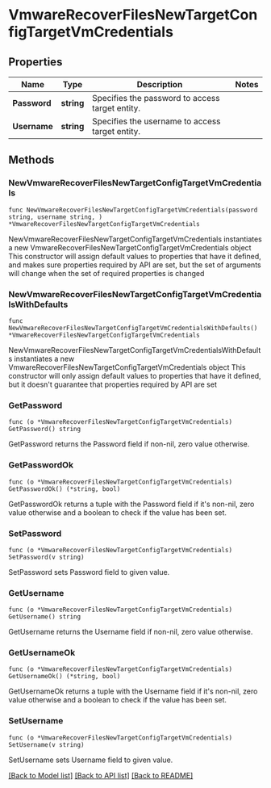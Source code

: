 # VmwareRecoverFilesNewTargetConfigTargetVmCredentials

## Properties

Name | Type | Description | Notes
------------ | ------------- | ------------- | -------------
**Password** | **string** | Specifies the password to access target entity. | 
**Username** | **string** | Specifies the username to access target entity. | 

## Methods

### NewVmwareRecoverFilesNewTargetConfigTargetVmCredentials

`func NewVmwareRecoverFilesNewTargetConfigTargetVmCredentials(password string, username string, ) *VmwareRecoverFilesNewTargetConfigTargetVmCredentials`

NewVmwareRecoverFilesNewTargetConfigTargetVmCredentials instantiates a new VmwareRecoverFilesNewTargetConfigTargetVmCredentials object
This constructor will assign default values to properties that have it defined,
and makes sure properties required by API are set, but the set of arguments
will change when the set of required properties is changed

### NewVmwareRecoverFilesNewTargetConfigTargetVmCredentialsWithDefaults

`func NewVmwareRecoverFilesNewTargetConfigTargetVmCredentialsWithDefaults() *VmwareRecoverFilesNewTargetConfigTargetVmCredentials`

NewVmwareRecoverFilesNewTargetConfigTargetVmCredentialsWithDefaults instantiates a new VmwareRecoverFilesNewTargetConfigTargetVmCredentials object
This constructor will only assign default values to properties that have it defined,
but it doesn't guarantee that properties required by API are set

### GetPassword

`func (o *VmwareRecoverFilesNewTargetConfigTargetVmCredentials) GetPassword() string`

GetPassword returns the Password field if non-nil, zero value otherwise.

### GetPasswordOk

`func (o *VmwareRecoverFilesNewTargetConfigTargetVmCredentials) GetPasswordOk() (*string, bool)`

GetPasswordOk returns a tuple with the Password field if it's non-nil, zero value otherwise
and a boolean to check if the value has been set.

### SetPassword

`func (o *VmwareRecoverFilesNewTargetConfigTargetVmCredentials) SetPassword(v string)`

SetPassword sets Password field to given value.


### GetUsername

`func (o *VmwareRecoverFilesNewTargetConfigTargetVmCredentials) GetUsername() string`

GetUsername returns the Username field if non-nil, zero value otherwise.

### GetUsernameOk

`func (o *VmwareRecoverFilesNewTargetConfigTargetVmCredentials) GetUsernameOk() (*string, bool)`

GetUsernameOk returns a tuple with the Username field if it's non-nil, zero value otherwise
and a boolean to check if the value has been set.

### SetUsername

`func (o *VmwareRecoverFilesNewTargetConfigTargetVmCredentials) SetUsername(v string)`

SetUsername sets Username field to given value.



[[Back to Model list]](../README.md#documentation-for-models) [[Back to API list]](../README.md#documentation-for-api-endpoints) [[Back to README]](../README.md)


